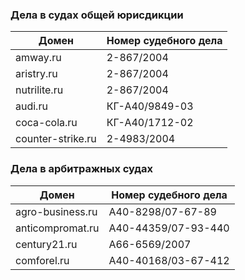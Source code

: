 
### Дела в судах общей юрисдикции



| Домен | Номер судебного дела |
| --- | --- |
| amway.ru | 2-867/2004 |
| aristry.ru	|	2-867/2004 |
| nutrilite.ru	|	2-867/2004 |
| audi.ru	|	КГ-А40/9849-03 |
| coca-cola.ru	|	КГ-А40/1712-02 |
| counter-strike.ru	|	2-4983/2004 |


### Дела в арбитражных судах

| Домен | Номер судебного дела |
| --- | --- |
| agro-business.ru | А40-8298/07-67-89 |
| anticompromat.ru	|	А40-44359/07-93-440 |
| century21.ru	|	А66-6569/2007 |
| comforel.ru	|	А40-40168/03-67-412 |
